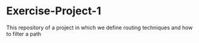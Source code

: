 # Exercise-Project-1
This repository of a project in which we define routing techniques and how to filter a path
